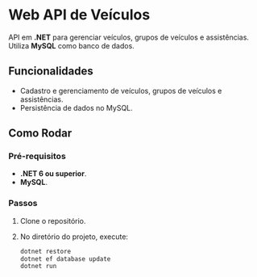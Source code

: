 # Web API de Veículos

API em **.NET** para gerenciar veículos, grupos de veículos e assistências. Utiliza **MySQL** como banco de dados.

## Funcionalidades

- Cadastro e gerenciamento de veículos, grupos de veículos e assistências.
- Persistência de dados no MySQL.

## Como Rodar

### Pré-requisitos

- **.NET 6 ou superior**.
- **MySQL**.

### Passos

1. Clone o repositório.
2. No diretório do projeto, execute:

   ```bash
   dotnet restore
   dotnet ef database update
   dotnet run
